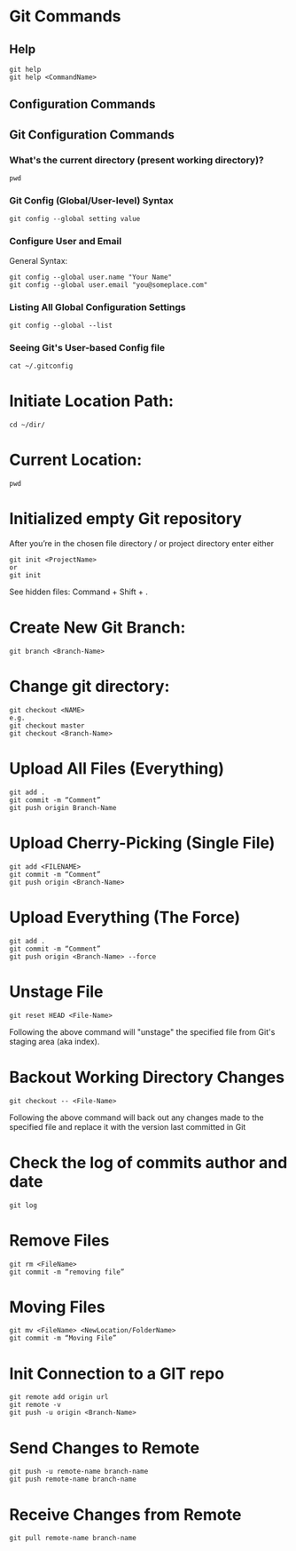 # Git Commands
## Help
```
git help
git help <CommandName>
```
 
## Configuration Commands
## Git Configuration Commands
### What's the current directory (present working directory)?
```
pwd
```
### Git Config (Global/User-level) Syntax
```
git config --global setting value
```
### Configure User and Email
General Syntax:
```
git config --global user.name "Your Name"
git config --global user.email "you@someplace.com"
```
### Listing All Global Configuration Settings
```
git config --global --list
```
### Seeing Git's User-based Config file
```
cat ~/.gitconfig
```
# Initiate Location Path:
```
cd ~/dir/
```
# Current Location:
```
pwd
```
# Initialized empty Git repository
After you’re in the chosen file directory / or project directory enter either
```
git init <ProjectName>
or 
git init 
```
See hidden files: Command + Shift + .

# Create New Git Branch:
```
git branch <Branch-Name>
```
# Change git directory:
```
git checkout <NAME> 
e.g.
git checkout master
git checkout <Branch-Name>
```
# Upload All Files (Everything)
```
git add .
git commit -m “Comment”
git push origin Branch-Name
```
# Upload Cherry-Picking (Single File)
```
git add <FILENAME>
git commit -m “Comment”
git push origin <Branch-Name>
```

# Upload Everything (The Force)
```
git add .
git commit -m “Comment”
git push origin <Branch-Name> --force
 ```
# Unstage File
```
git reset HEAD <File-Name>
```
Following the above command will "unstage" the specified file from Git's staging area (aka index).
# Backout Working Directory Changes
```
git checkout -- <File-Name>
```
Following the above command will back out any changes made to the specified file and replace it with the version last committed in Git
# Check the log of commits author and date
```
git log
```
# Remove Files
```
git rm <FileName>
git commit -m “removing file”
```
# Moving Files
```
git mv <FileName> <NewLocation/FolderName>
git commit -m “Moving File”
```
# Init Connection to a GIT repo
```
git remote add origin url
git remote -v
git push -u origin <Branch-Name>
```
# Send Changes to Remote
```
git push -u remote-name branch-name
git push remote-name branch-name
```
# Receive Changes from Remote
```
git pull remote-name branch-name
```

